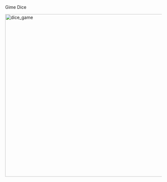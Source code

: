 Gime Dice

<img width="523" alt="dice_game" src="https://github.com/user-attachments/assets/5ec979e7-2f13-4fac-9f5f-b7ee938e756a" />
